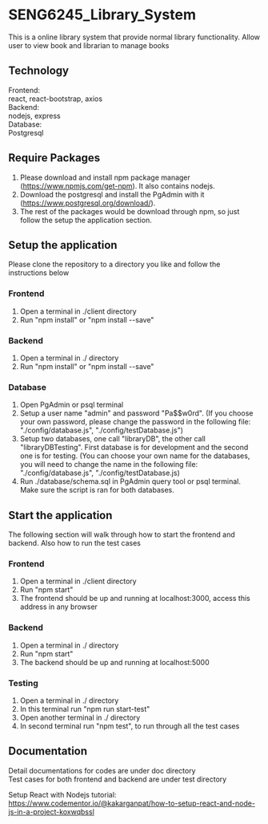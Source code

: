 # SENG6245_Library_System
This is a online library system that provide normal library functionality. Allow user to view book and librarian to manage books

## Technology
Frontend: <br />
react, react-bootstrap, axios <br />
Backend: <br />
nodejs, express <br />
Database: <br />
Postgresql <br />

## Require Packages
1. Please download and install npm package manager (https://www.npmjs.com/get-npm). It also contains nodejs.
2. Download the postgresql and install the PgAdmin with it (https://www.postgresql.org/download/).
3. The rest of the packages would be download through npm, so just follow the setup the application section.

## Setup the application
Please clone the repository to a directory you like and follow the instructions below

### Frontend
1. Open a terminal in ./client directory
2. Run "npm install" or "npm install --save"

### Backend
1. Open a terminal in ./ directory
2. Run "npm install" or "npm install --save"

### Database
1. Open PgAdmin or psql terminal
2. Setup a user name "admin" and password "Pa$$w0rd". (If you choose your own password, 
please change the password in the following file: "./config/database.js", "./config/testDatabase.js")
3. Setup two databases, one call "libraryDB", the other call "libraryDBTesting". First database is for development and the second one is for testing. (You can choose your own name for the databases, you will need to change the name in the following file: "./config/database.js", "./config/testDatabase.js)
4. Run ./database/schema.sql in PgAdmin query tool or psql terminal. Make sure the script is ran for both databases.

## Start the application
The following section will walk through how to start the frontend and backend. Also how to run the test cases

### Frontend
1. Open a terminal in ./client directory
2. Run "npm start"
3. The frontend should be up and running at localhost:3000, access this address in any browser

### Backend
1. Open a terminal in ./ directory
2. Run "npm start"
3. The backend should be up and running at localhost:5000

### Testing
1. Open a terminal in ./ directory
2. In this terminal run "npm run start-test"
3. Open another terminal in ./ directory
4. In second terminal run "npm test", to run through all the test cases

## Documentation
Detail documentations for codes are under doc directory <br />
Test cases for both frontend and backend are under test directory <br />

Setup React with Nodejs tutorial: https://www.codementor.io/@kakarganpat/how-to-setup-react-and-node-js-in-a-project-koxwqbssl